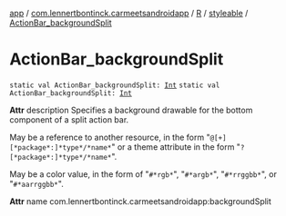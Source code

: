 [app](../../../index.md) / [com.lennertbontinck.carmeetsandroidapp](../../index.md) / [R](../index.md) / [styleable](index.md) / [ActionBar_backgroundSplit](./-action-bar_background-split.md)

# ActionBar_backgroundSplit

`static val ActionBar_backgroundSplit: `[`Int`](https://kotlinlang.org/api/latest/jvm/stdlib/kotlin/-int/index.html)
`static val ActionBar_backgroundSplit: `[`Int`](https://kotlinlang.org/api/latest/jvm/stdlib/kotlin/-int/index.html)

**Attr**
description Specifies a background drawable for the bottom component of a split action bar.

May be a reference to another resource, in the form "`@[+][*package*:]*type*/*name*`" or a theme attribute in the form "`?[*package*:]*type*/*name*`".

May be a color value, in the form of "`#*rgb*`", "`#*argb*`", "`#*rrggbb*`", or "`#*aarrggbb*`".

**Attr**
name com.lennertbontinck.carmeetsandroidapp:backgroundSplit

